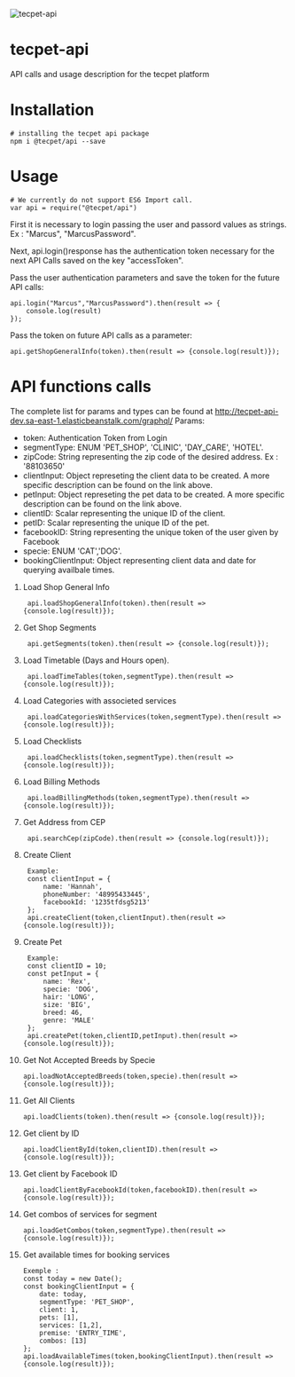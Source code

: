 ![tecpet-api](https://img.shields.io/badge/npm%20package-1.0.11-brightgreen.svg)

# tecpet-api
API calls and usage description for the tecpet platform

# Installation

    # installing the tecpet api package
    npm i @tecpet/api --save

# Usage
    # We currently do not support ES6 Import call.
    var api = require("@tecpet/api")
    
First it is necessary to login passing the user and passord values as strings. Ex : "Marcus", "MarcusPassword".

Next, api.login()response has the authentication token necessary for the next API Calls saved on the key "accessToken".

Pass the user authentication parameters and save the token for the future API calls:

    api.login("Marcus","MarcusPassword").then(result => {   
        console.log(result) 
    });
    
Pass the token on future API calls as a parameter:

    api.getShopGeneralInfo(token).then(result => {console.log(result)});
    
# API functions calls
The complete list for params and types can be found at http://tecpet-api-dev.sa-east-1.elasticbeanstalk.com/graphql/
Params:  
- token: Authentication Token from Login
- segmentType: ENUM 'PET_SHOP', 'CLINIC', 'DAY_CARE', 'HOTEL'.
- zipCode: String representing the zip code of the desired address. Ex : '88103650'
- clientInput: Object represeting the client data to be created. A more specific description can be found on the link above.
- petInput: Object represeting the pet data to be created. A more specific description can be found on the link above.
- clientID: Scalar representing the unique ID of the client.
- petID: Scalar representing the unique ID of the pet.
- facebookID: String representing the unique token of the user given by Facebook
- specie: ENUM 'CAT','DOG'.
- bookingClientInput: Object representing client data and date for querying availbale times.


1. Load Shop General Info

        api.loadShopGeneralInfo(token).then(result => {console.log(result)});
       
2. Get Shop Segments

        api.getSegments(token).then(result => {console.log(result)});
        
3. Load Timetable (Days and Hours open).

        api.loadTimeTables(token,segmentType).then(result => {console.log(result)});
        
4. Load Categories with associeted services

        api.loadCategoriesWithServices(token,segmentType).then(result => {console.log(result)});
        
5. Load Checklists

        api.loadChecklists(token,segmentType).then(result => {console.log(result)});
        
6. Load Billing Methods

        api.loadBillingMethods(token,segmentType).then(result => {console.log(result)});
        
7. Get Address from CEP

        api.searchCep(zipCode).then(result => {console.log(result)});   
        
8. Create Client
        
        Example:
        const clientInput = {
            name: 'Hannah',
            phoneNumber: '48995433445',
            facebookId: '1235tfdsg5213' 
        };
        api.createClient(token,clientInput).then(result => {console.log(result)});
     
9. Create Pet
        
        Example:
        const clientID = 10;
        const petInput = {
            name: 'Rex',
            specie: 'DOG',
            hair: 'LONG',
            size: 'BIG',
            breed: 46,
            genre: 'MALE'
        };
        api.createPet(token,clientID,petInput).then(result => {console.log(result)});
       
10. Get Not Accepted Breeds by Specie

        api.loadNotAcceptedBreeds(token,specie).then(result => {console.log(result)});     

11. Get All Clients

        api.loadClients(token).then(result => {console.log(result)});
        
12. Get client by ID

        api.loadClientById(token,clientID).then(result => {console.log(result)});
        
13. Get client by Facebook ID

        api.loadClientByFacebookId(token,facebookID).then(result => {console.log(result)}); 
        
14. Get combos of services for segment

        api.loadGetCombos(token,segmentType).then(result => {console.log(result)}); 
        
15. Get available times for booking services

        Exemple :
        const today = new Date();
        const bookingClientInput = {
            date: today,
            segmentType: 'PET_SHOP',
            client: 1,
            pets: [1],
            services: [1,2],
            premise: 'ENTRY_TIME',
            combos: [13]
        };
        api.loadAvailableTimes(token,bookingClientInput).then(result => {console.log(result)}); 
                   
